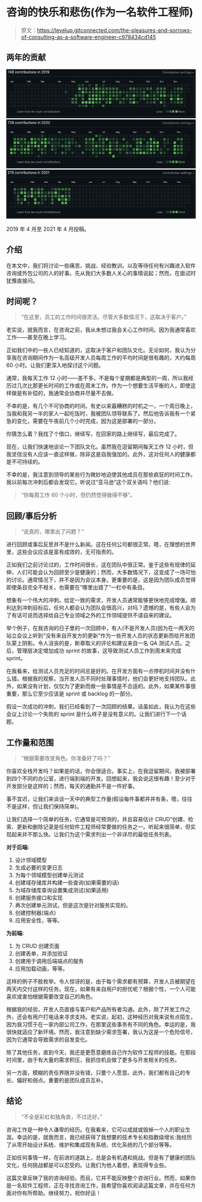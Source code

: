 # 咨询的快乐和悲伤(作为一名软件工程师)

> 原文：<https://levelup.gitconnected.com/the-pleasures-and-sorrows-of-consulting-as-a-software-engineer-c978434cd145>

## 两年的贡献

![](img/fcfaec8b86ce035283206fa0785945c3.png)![](img/275c3361a501c1a83f640f1bf7832fbf.png)![](img/cb0cc14bd5215d6955c6760b6f5b4a6f.png)

2019 年 4 月至 2021 年 4 月投稿。

## 介绍

在本文中，我们将讨论一些痛苦、挑战、经验教训，以及等待任何有兴趣进入软件咨询或外包公司的人的好事。先从我们大多数人关心的事情说起；然而，在面试时犹豫直接问。

## 时间呢？

> “在这里，员工的工作时间很灵活。尽管大多数情况下，这取决于客户。”

老实说，就我而言，在咨询之前，我从未想过我会关心工作时间。因为我通常喜欢工作——甚至在晚上学习。

正如我们中的一些人已经知道的，这取决于客户和团队文化。无论如何，我认为分享我在咨询期间作为一名高级开发人员每周工作的平均时间是很有趣的，大约每周 60 小时。让我们更深入地探讨这个问题。

通常，我每天工作 12 小时——差不多。不是每个星期都是典型的一周，所以我经历过几次比那更长时间的工作或在周末工作。作为一个想要生活平衡的人，即使这样做是有补偿的，我通常会协商并尽量不去做。

不幸的是，有几个不可协商的时间。有史以来最糟糕的时机之一，一个周日晚上，当我和我另一半的家人一起吃饭时，我被团队领导联系了。然后他告诉我有一个紧急的变化，需要在午夜前几个小时完成，因为这是部署的一部分。

你猜怎么着？我找了个借口，继续写，在回家的路上继续写，最后完成了。

现在，让我们快速地谈论一下团队文化。虽然我在逗留期间每天工作 12 小时，但我坚信没有人应该一直这样做，除非这是自我强加的。此外，这对任何人的健康都是不可持续的。

不幸的是，我注意到领导的某些行为微妙地迫使其他成员在那些疯狂的时间工作。我以前每次冲刺后都会发现它。听说过“亚马逊”这个双关语吗？他们说:

> “你每周工作 60 个小时，但仍然觉得做得不够”。

## 回顾/事后分析

> “说真的，哪里出了问题？”

进行回顾或事后反思并不是什么新闻。这在任何公司都很正常。嗯，在理想的世界里，这些会议应该是富有成效的，无可指责的。

正如我们之前讨论过的，工作时间很长，这在团队中很正常。鉴于这些有规律的延伸，人们可能会认为回顾至少是健康的；然而，大多数情况下，这变成了一场可怕的讨论。通常情况下，并不是因为会议本身。更重要的是，这是因为团队成员觉得即使条目完全不相关，也需要在“哪里出错了”一栏中有条目。

想象有一个伟大的冲刺。给定一致的需求，开发人员通常能够更快地完成增强。顺利达到冲刺目标后，任何人都会认为团队会很高兴，对吗？遗憾的是，有些人会为了有话可说而选择给自己专业领域之外的工作领域提供不请自来的建议。

举个例子，在我咨询的日子里的一次回顾中，有人(不是开发人员)因为在一两天的站立会议上听到“没有来自开发方的更新”作为一些开发人员的状态更新而给开发团队蒙上阴影。令人沮丧的是，断章取义的评论和建议来自一名 QA 测试人员。之后，管理层决定增加成功 sprint 的故事，这导致测试人员工作到周末来完成 sprint。

在我看来，给测试人员充足的时间总是好的。在开发方面有一点停机时间并没有什么错。根据我的观察，当开发人员不同时处理事情时，他们会更好地支持团队。此外，如果没有计划，仅仅为了更新而做一些事情是不合适的。此外，如果某件事很重要，那么它至少应该是 sprint 或 backlog 的一部分。

假设一次成功的冲刺，我们已经看到了一次回顾的结果。话虽如此，我认为在这些会议上讨论一个失败的 sprint 是什么样子是没有意义的。让我们进行下一个话题。

## 工作量和范围

> “根据需要改变角色。你准备好了吗？”

你喜欢全栈开发吗？如果是的话，你会很适合。事实上，在我逗留期间，我被部署到四个不同的办公室，进行端到端的开发。回想起来，我会说这很有趣！至少对于开发部分是这样的；然而，每天的通勤并不是一件好事。

事不宜迟，让我们来谈谈一天中的典型工作量(假设每件事都井井有条，嗯，往往不是这样，但让我们保持简单)。

让我们选择一个简单的任务，它通常是可预测的，并且容易估计 CRUD”创建、检索、更新和删除记录是任何软件工程师经常要做的任务之一。听起来很简单，但实现起来并不那么快。让我们为这个需求列出一个非详尽的最低任务列表。

**对于后端:**

1.  设计领域模型
2.  生成必要的变更日志
3.  为每个领域模型创建单元测试
4.  创建域存储库并构建一些查询(如果需要的话)
5.  为域存储库查询设置集成测试(如果适用)
6.  创建服务接口和实现
7.  再次创建单元测试，但是这次是针对服务实现的。
8.  创建控制器(端点)
9.  应用安全性，等等。

**为前端:**

1.  为 CRUD 创建页面
2.  创建表单，并添加验证
3.  创建用于调用后端端点的服务
4.  应用加载动画，等等。

这样的例子不胜枚举。令人惊讶的是，由于每个需求都有预算，开发人员被期望在两天内交付这样的任务。现在，如果有来自用户的担忧呢？根据个性，一个人可能喜欢或害怕根据需要改变自己的角色。

根据我的经验，开发人员直接与客户和产品所有者沟通。此外，除了开发工作之外，还会有用户打电话来寻求支持。老实说，起初，这种经历对我来说有点陌生，因为我习惯于在一家内部公司工作，在那里这些事务有不同的角色。幸运的是，我很快就适应了新环境。然而，我注意到缺少需求签署，我认为这是一个危险信号，因为它通常会导致需求的自发变化。

除了其他任务，直到今天，我还是更愿意磨练自己作为软件工程师的技能。在那段时间里，由于有大量的需求积压，我抓住机会做了更多与开发相关的任务。

另一方面，模糊的责任界限并没有错，只要个人愿意。此外，我们都有自己的专长、偏好和弱点。重要的是团队成员互补。

## 结论

> “不全是彩虹和独角兽，不过还好。”

咨询工作是一种令人谦卑的经历。在我看来，它可以成就或毁掉一个人的职业生涯。幸运的是，就我而言，我已经获得了我想要的技术专长和指数级增长:我经历了从零开始设计系统、维护和集成现有系统、优化系统的几个部分等等。

正如任何事情一样，在前进的道路上，总是会有机遇和挑战。但是有了健康的团队文化，任何挑战都是可以忍受的。让我们为他人着想，表现得专业些。

这篇文章反映了我的咨询经验。而且，它并不能反映整个咨询行业。然而，如果你是一名软件工程师，正在寻找咨询工作，我希望你喜欢阅读这篇文章，并在任何方面对你有所帮助。继续努力，祝你好运！